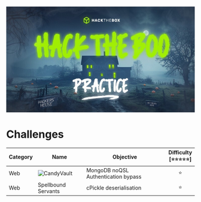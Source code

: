 ![hacktheboo](/images/hacktheboo.jpg)


# Challenges

| Category | Name | Objective | Difficulty <br /> [⭐⭐⭐⭐⭐] |
| -------- | ---- | --------- | :---------------------------: |
| Web     | ![CandyVault](../web/CandyVault) | MongoDB noQSL Authentication bypass | ⭐
| Web     | Spellbound Servants | cPickle deserialisation | ⭐




